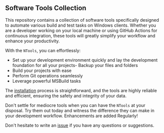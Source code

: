 ## Software Tools Collection

This repository contains a collection of software tools specifically designed to automate various build and test tasks on Windows clients. Whether you are a developer working on your local machine or using GitHub Actions for continuous integration, these tools will greatly simplify your workflow and enhance your productivity.

With the `NTools`, you can effortlessly:

- Set up your development environment quickly and lay the development foundation for all your projects- Backup your files and folders
- Build your projects with ease
- Perform Git operations seamlessly
- Leverage powerful MSBuild tasks

The [installation](installation.md) process is straightforward, and the tools are highly reliable and efficient, ensuring the safety and integrity of your data.

Don't settle for mediocre tools when you can have the `NTools` at your disposal. Try them out today and witness the difference they can make in your development workflow. Enhancements are added Regularly! 

Don't hesitate to write an [issue](https://github.com/naz-hage/NTools/issues) if you have any questions or suggestions.